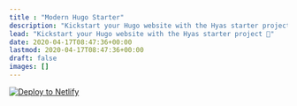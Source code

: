 ```yaml
---
title : "Modern Hugo Starter"
description: "Kickstart your Hugo website with the Hyas starter project 🚀"
lead: "Kickstart your Hugo website with the Hyas starter project 🚀"
date: 2020-04-17T08:47:36+00:00
lastmod: 2020-04-17T08:47:36+00:00
draft: false
images: []
---
```


[![Deploy to Netlify](https://www.netlify.com/img/deploy/button.svg)](https://app.netlify.com/start/deploy?repository=https://github.com/h-enk/hyas "Deploy to Netlify")
